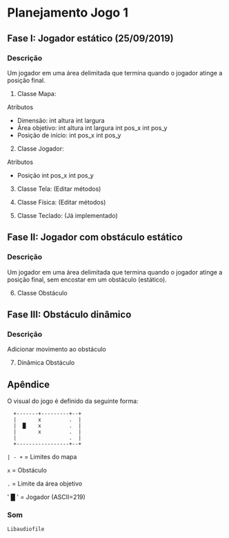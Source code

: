 # Planejamento Jogo 1

## Fase I: Jogador estático (25/09/2019)

### Descrição
Um jogador em uma área delimitada que termina quando o jogador atinge a posição final.

1. Classe Mapa:
  
Atributos    
- Dimensão:
    int altura
    int largura
- Área objetivo:
    int altura
    int largura
    int pos_x
    int pos_y
- Posição de início:
    int pos_x
    int pos_y

2. Classe Jogador:
  
Atributos
    
- Posição
    int pos_x
    int pos_y

3. Classe Tela:
  (Editar métodos)

4. Classe Física:
  (Editar métodos)
  
5. Classe Teclado:
  (Já implementado)

## Fase II: Jogador com obstáculo estático

  ### Descrição
  Um jogador em uma área delimitada que termina quando o jogador atinge a posição final, sem
  encostar em um obstáculo (estático).

  6. Classe Obstáculo

## Fase III: Obstáculo dinâmico

  ### Descrição
  Adicionar movimento ao obstáculo

  7. Dinâmica Obstáculo

## Apêndice

O visual do jogo é definido da seguinte forma:

```
  +-------+---------+--+
  |       x         .  |
  |  █    x         .  |
  |       x         .  |
  |                 .  |
  +-----------------+--+
```

` | - + ` = Limites do mapa

` x `     = Obstáculo

` . `     = Limite da área objetivo

' █ '     = Jogador (ASCII=219)


### Som
    Libaudiofile
